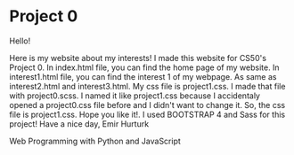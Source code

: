 # Project 0


Hello!

Here is my website about my interests! I made this website for CS50's Project 0.
In index.html file, you can find the home page of my website. In interest1.html file, you can find the interest 1 of my webpage. As same as interest2.html and interest3.html. My css file is project1.css. I made that file with project0.scss. I named it like project1.css because I accidentaly opened a project0.css file before and I didn't want to change it. So, the css file is project1.css. Hope you like it!. I used BOOTSTRAP 4 and Sass for this project! 
Have a nice day,
Emir Hurturk


Web Programming with Python and JavaScript
